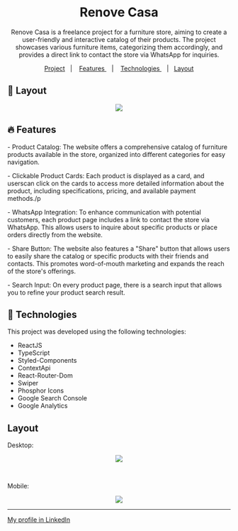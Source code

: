 <h1 align="center">Renove Casa</h1>
<p align="center">Renove Casa is a freelance project for a furniture store, 
  aiming to create a user-friendly and interactive catalog of their products. 
  The project showcases various furniture items, categorizing them accordingly, 
  and provides a direct link to contact the store via WhatsApp for inquiries.</p>

<p align="center">
  <a href="#-project">Project</a>&nbsp;&nbsp;&nbsp;|&nbsp;&nbsp;&nbsp;
    <a href="#-features"> Features </a>&nbsp;&nbsp;&nbsp;|&nbsp;&nbsp;&nbsp;
    <a href="#-technologies"> Technologies </a>&nbsp;&nbsp;&nbsp;|&nbsp;&nbsp;
    <a href="#-layout">Layout</a>
</p>

## 🔖 Layout

<p align="center">
<img src="https://github.com/felipenobrg/renovecasajp/assets/122055576/9808e341-9001-45f2-888a-47c7789eff3a">

</p>

## :fire: Features

<p>- Product Catalog: The website offers a comprehensive catalog of furniture products available in the store,
  organized into different categories for easy navigation.</p>
  
<p>- Clickable Product Cards: Each product is displayed as a card, and userscan click on the cards to access 
  more detailed information about the product, including specifications, pricing, and available payment methods./p
  
<p>- WhatsApp Integration: To enhance communication with potential customers, each product page includes a link to contact 
  the store via WhatsApp. This allows users to inquire about specific products or place orders directly from the website.</p>

<p>- Share Button: The website also features a "Share" button that allows users to easily share the catalog or specific products
  with their friends and contacts. This promotes word-of-mouth marketing and expands the reach of the store's offerings.</p>

 <p>- Search Input: On every product page, there is a search input that allows you to refine your product search result.</p> 
  
## 🚀 Technologies

This project was developed using the following technologies:

- ReactJS
- TypeScript
- Styled-Components
- ContextApi
- React-Router-Dom
- Swiper
- Phosphor Icons
- Google Search Console
- Google Analytics


## Layout

<p>Desktop: </p>

<p align="center">
<img  src="https://github.com/felipenobrg/renovecasajp/assets/122055576/916acb6d-8218-4657-ae4d-4385a6ea062b>"/>
</p>

<br />

<p>Mobile: </p>

<p align="center">
<img src="https://github.com/felipenobrg/renovecasajp/assets/122055576/6cb35d2e-0465-4adc-bef9-0290335be72e" />
</p>

---

[My profile in Linkedln](https://www.linkedin.com/in/felipenobrg)
